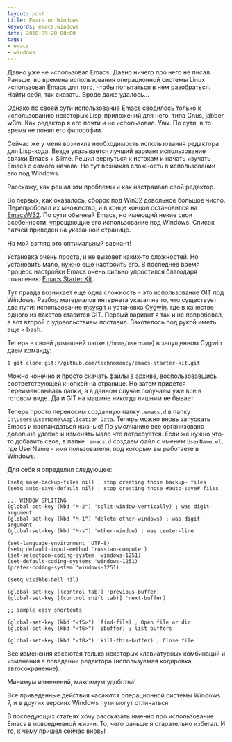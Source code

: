 ```yaml
---
layout: post
title: Emacs on Windows
keywords: emacs,windows
date: 2010-09-20 00:00
tags:
- emacs
- windows
---
```

Давно уже не использовал Emacs. Давно ничего про него не писал. Раньше, во времена использования операционной системы Linux использовал Emacs для того, чтобы попытаться в нем разобраться. Найти себя, так сказать. Вроде даже удалось... 

Однако по своей сути использование Emacs сводилось только к использованию некоторых Lisp-приложений для него, типа Gnus, jabber, w3m. Как редактор я его почти и не использовал. Увы. По сути, в то время не понял его философии.

Сейчас же у меня возникла необходимость использования редактора для Lisp-кода. Везде указывается лучший вариант использование связки Emacs + Slime. Решил вернуться к истокам и начать изучать Emacs с самого начала. Но тут возникла сложность в использовании его под Windows. 

Расскажу, как решал эти проблемы и как настраивал свой редактор.

Во первых, как оказалось, сборок под Win32 довольное большое число. Перепробовал их
множество, и в конце концов остановился на <a href="http://ourcomments.org/Emacs/EmacsW32.html" rel="nofollow">EmacsW32</a>. По сути обычный Emacs, но имеющий некие свои особенности, упрощающие его использование под Windows. Список патчей приведен на указанной странице. 

На мой взгляд это оптимальный вариант!

Установка очень проста, и не вызовет каких-то сложностей. Но установить мало, нужно еще настроить его. В последнее время процесс настройки Emacs очень сильно упростился благодаря появлению <a href="http://github.com/technomancy/emacs-starter-kit" rel="nofollow">Emacs Starter Kit</a>. 

Тут правда возникает еще одна сложность - это использование GIT под Windows. Разбор материалов интернета указал на то, что существует два пути: использование <a href="http://code.google.com/p/msysgit/" rel="nofollow">msysgit</a> и установка <a href="http://www.cygwin.com/" rel="nofollow">Cygwin</a>, где в качестве одного из пакетов ставится GIT. Первый вариант я так и не попробовал, а вот второй с удовольствием поставил. Захотелось под рукой иметь еще и bash.

Теперь в своей домашней папке (<code>/home/username</code>) в запущенном Cygwin даем команду:

    $ git clone git://github.com/technomancy/emacs-starter-kit.git

Можно конечно и просто скачать файлы в архиве, воспользовавшись соответствующей кнопкой на странице. Но затем придется переименовывать папки, а в данном случае получаем уже все в готовом виде. Да и GIT на машине никогда лишним не бывает.

Теперь просто переносим созданную папку <code>.emacs.d</code> в папку <code>C:\Users\UserName\Application Data</code>. Теперь можно вновь запускать Emacs и наслаждаться жизнью! По умолчанию все организовано довольно удобно и изменять мало что потребуется. Если же нужно что-то добавить свое, в папке <code>.emacs.d</code> создаем файл с именем <code>UserName.el</code>, где UserName - имя пользователя, под которым вы работаете в Windows.

Для себя я определил следующее:

    (setq make-backup-files nil) ; stop creating those backup~ files 
    (setq auto-save-default nil) ; stop creating those #auto-save# files

    ;;; WINDOW SPLITING
    (global-set-key (kbd "M-2") 'split-window-vertically) ; was digit-argument
    (global-set-key (kbd "M-1") 'delete-other-windows) ; was digit-argument
    (global-set-key (kbd "M-s") 'other-window) ; was center-line

    (set-language-environment 'UTF-8)
    (setq default-input-method 'russian-computer)
    (set-selection-coding-system 'windows-1251)
    (set-default-coding-systems 'windows-1251)
    (prefer-coding-system 'windows-1251)

    (setq visible-bell nil)

    (global-set-key [(control tab)] 'previous-buffer)
    (global-set-key [(control shift tab)] 'next-buffer)

    ;; sample easy shortcuts

    (global-set-key (kbd "<f5>") 'find-file) ; Open file or dir
    (global-set-key (kbd "<f6>") 'ibuffer) ; list buffers

    (global-set-key (kbd "<f8>") 'kill-this-buffer) ; Close file

Все изменения касаются только некоторых клавиатурных комбинаций и изменения в поведении редактора (используемая кодировка, автосохранение).

Минимум изменений, максимум удобства!

Все приведенные действия касаются операционной системы Windows 7, и в других версиях Windows пути могут отличаться.

В последующих статьях хочу рассказать именно про использование Emacs в повседневной жизни. То, чего раньше я старательно избегал. И то, к чему пришел сейчас вновь!
